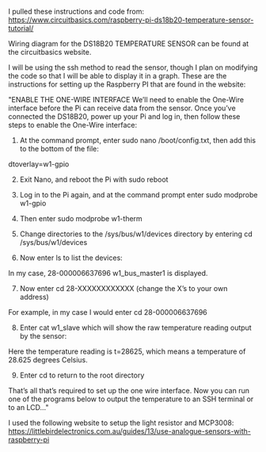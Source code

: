 I pulled these instructions and code from: https://www.circuitbasics.com/raspberry-pi-ds18b20-temperature-sensor-tutorial/

Wiring diagram for the DS18B20 TEMPERATURE SENSOR can be found at the circuitbasics website.

I will be using the ssh method to read the sensor, though I plan on modifying the code so that I will be able to display it in a graph. 
These are the instructions for setting up the Raspberry PI that are found in the website:

"ENABLE THE ONE-WIRE INTERFACE
We’ll need to enable the One-Wire interface before the Pi can receive data from the sensor. Once you’ve connected the DS18B20, power up your Pi and log in, then follow these steps to enable the One-Wire interface:

1. At the command prompt, enter sudo nano /boot/config.txt, then add this to the bottom of the file:

dtoverlay=w1-gpio

2. Exit Nano, and reboot the Pi with sudo reboot

3. Log in to the Pi again, and at the command prompt enter sudo modprobe w1-gpio

4. Then enter sudo modprobe w1-therm

5. Change directories to the /sys/bus/w1/devices directory by entering cd /sys/bus/w1/devices

6. Now enter ls to list the devices:

In my case, 28-000006637696 w1_bus_master1 is displayed.

7. Now enter cd 28-XXXXXXXXXXXX (change the X’s to your own address)

For example, in my case I would enter cd 28-000006637696

8. Enter cat w1_slave which will show the raw temperature reading output by the sensor:

Here the temperature reading is t=28625, which means a temperature of 28.625 degrees Celsius.

9. Enter cd to return to the root directory

That’s all that’s required to set up the one wire interface. Now you can run one of the programs below to output the temperature to an SSH terminal or to an LCD…"

I used the following website to setup the light resistor and MCP3008: https://littlebirdelectronics.com.au/guides/13/use-analogue-sensors-with-raspberry-pi
